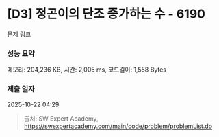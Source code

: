 # [D3] 정곤이의 단조 증가하는 수 - 6190 

[문제 링크](https://swexpertacademy.com/main/code/problem/problemDetail.do?contestProbId=AWcPjEuKAFgDFAU4) 

### 성능 요약

메모리: 204,236 KB, 시간: 2,005 ms, 코드길이: 1,558 Bytes

### 제출 일자

2025-10-22 04:29



> 출처: SW Expert Academy, https://swexpertacademy.com/main/code/problem/problemList.do